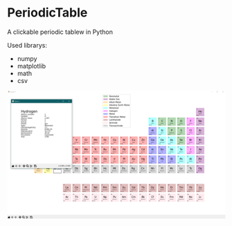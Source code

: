 # PeriodicTable
A clickable periodic tablew in Python

Used librarys: 
- numpy
- matplotlib
- math
- csv

![alt text](https://github.com/JochemSchuerman/PeriodicTable/blob/master/Figure_4.png?raw=true)

